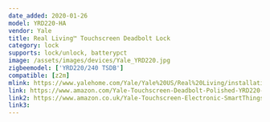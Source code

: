```yaml
---
date_added: 2020-01-26
model: YRD220-HA
vendor: Yale
title: Real Living™ Touchscreen Deadbolt Lock
category: lock
supports: lock/unlock, batterypct
image: /assets/images/devices/Yale_YRD220.jpg
zigbeemodel: ['YRD220/240 TSDB']
compatible: [z2m]
mlink: https://www.yalehome.com/Yale/Yale%20US/Real%20Living/installation%20instructions/Yale%20%20DB%20Touch%20Instructions%2023AUG11_Rev%20B.pdf
link: https://www.amazon.com/Yale-Touchscreen-Deadbolt-Polished-YRD220-HA-605/dp/B01LX5SWJO
link2: https://www.amazon.co.uk/Yale-Touchscreen-Electronic-SmartThings-YRD220-HA-0BP/dp/B00IPR3MPA
link3: 
---
```


